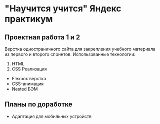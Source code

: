 # "Научится учится" Яндекс практикум

## Проектная работа 1 и 2

Верстка одностраничного сайта для закрепления учебного материала из первого и второго спринтов.
Использованные технологии:
1. HTML
2. CSS
Реализация
* Flexbox верстка
* CSS-анимация
* Nested БЭМ

## Планы по доработке

* Адаптация для мобильных устройств
